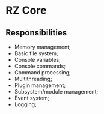 # RZ Core

## Responsibilities

* Memory management;
* Basic file system;
* Console variables;
* Console commands;
* Command processing;
* Multithreading;
* Plugin management;
* Subsystem/module management;
* Event system;
* Logging;